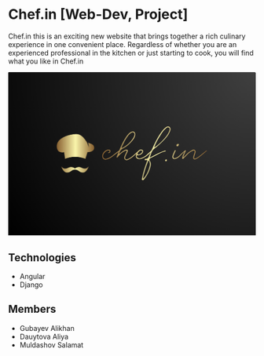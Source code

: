 # Chef.in [Web-Dev, Project]

Chef.in this is an exciting new website that brings together a rich culinary experience in one convenient place. Regardless of whether you are an experienced professional in the kitchen or just starting to cook, you will find what you like in Chef.in

![Image](./assets/chef.in-logo.png)

## Technologies
- Angular
- Django

## Members
- Gubayev Alikhan
- Dauytova Aliya
- Muldashov Salamat